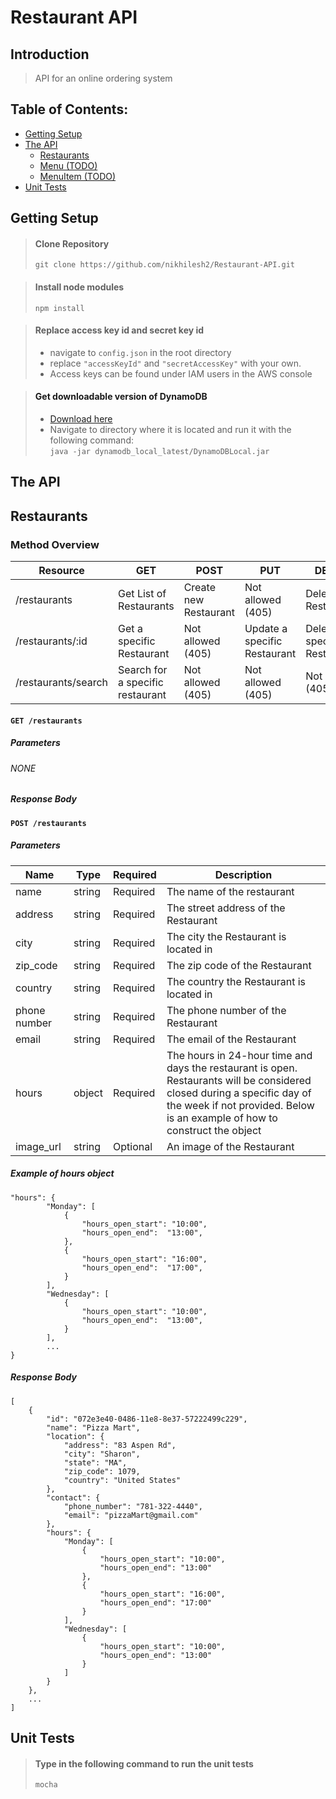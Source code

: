 # Restaurant API

## Introduction

> API for an online ordering system

## Table of Contents:
* [Getting Setup](#setup)
* [The API](#TheAPI) <br />
	* [Restaurants](#restaurants)
	* [Menu (TODO)](#menu)
	* [MenuItem (TODO)](#menuitem)
* [Unit Tests](#unittests)


<a name="setup" />

## Getting Setup

> #### Clone Repository 
>  ```git clone https://github.com/nikhilesh2/Restaurant-API.git```


> #### Install node modules
> ```npm install```

> #### Replace access key id and secret key id
> 	* navigate to ``config.json`` in the root directory <br />
> 	* replace ``"accessKeyId"`` and ``"secretAccessKey"`` with your own. <br />
> 	* Access keys can be found under IAM users in the AWS console <br />


> #### Get downloadable version of DynamoDB
>	* [Download here](https://docs.aws.amazon.com/amazondynamodb/latest/developerguide/DynamoDBLocal.html#DynamoDBLocal.DownloadingAndRunning) <br />
>	* Navigate to directory where it is located and run it with the following command: <br />
> ```java -jar dynamodb_local_latest/DynamoDBLocal.jar```


<a name="TheAPI" />

## The API
## Restaurants

### Method Overview

| Resource | GET | POST | PUT | DELETE
| --- | --- | --- | --- | --- |
| /restaurants | Get List of Restaurants | Create new Restaurant | Not allowed (405) | Delete all Restaurants
| /restaurants/:id | Get a specific Restaurant | Not allowed (405) | Update a specific Restaurant | Delete a specific Restaurant
| /restaurants/search | Search for a specific restaurant | Not allowed (405) | Not allowed (405) | Not allowed (405)

#### ```GET /restaurants```
##### Parameters
###### NONE

##### Response Body


#### ```POST /restaurants```
##### Parameters
| Name | Type | Required | Description |
| --- | --- | --- | --- |
| name | string | Required | The name of the restaurant |
| address | string | Required| The street address of the Restaurant |
| city | string | Required | The city the Restaurant is located in |
| zip_code | string | Required | The zip code of the Restaurant |
| country | string | Required | The country the Restaurant is located in |
| phone number | string | Required | The phone number of the Restaurant |
| email | string | Required | The email of the Restaurant |
| hours | object | Required | The hours in 24-hour time and days the restaurant is open. Restaurants will be considered closed during a specific day of the week if not provided. Below is an example of how to construct the object  |
| image_url | string | Optional | An image of the Restaurant |

##### Example of hours object
```
"hours": {
    	"Monday": [
            {
                "hours_open_start": "10:00",
                "hours_open_end":  "13:00",
            },
            {
                "hours_open_start": "16:00",
                "hours_open_end":  "17:00",
            }
        ],
        "Wednesday": [
            {
                "hours_open_start": "10:00",
                "hours_open_end":  "13:00",
            }
        ], 
        ...
}
```
##### Response Body
```
[
    {
        "id": "072e3e40-0486-11e8-8e37-57222499c229",
        "name": "Pizza Mart",
        "location": {
            "address": "83 Aspen Rd",
            "city": "Sharon",
            "state": "MA",
            "zip_code": 1079,
            "country": "United States"
        },
        "contact": {
            "phone_number": "781-322-4440",
            "email": "pizzaMart@gmail.com"
        },
        "hours": {
            "Monday": [
                {
                    "hours_open_start": "10:00",
                    "hours_open_end": "13:00"
                },
                {
                    "hours_open_start": "16:00",
                    "hours_open_end": "17:00"
                }
            ],
            "Wednesday": [
                {
                    "hours_open_start": "10:00",
                    "hours_open_end": "13:00"
                }
            ]
        }
    },
    ...
]
```

<a name="unittests" />

## Unit Tests

> #### Type in the following command to run the unit tests
>  ```mocha```

